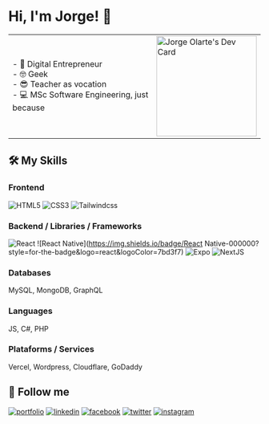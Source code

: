 
# Hi, I'm Jorge! 👋

|   |   |
| ------------ | ------------ |
| - 🚀 Digital Entrepreneur <br>- 🤓 Geek <br>- 😎 Teacher as vocation <br>- 💻 MSc Software Engineering, just because | <a href="https://app.daily.dev/jorgeolarte"><img src="https://api.daily.dev/devcards/b6d20d4025114c43bbb6ce20c233f353.png?r=055" width="200" alt="Jorge Olarte's Dev Card"/></a> |
      
## 🛠 My Skills

### Frontend
![HTML5](https://img.shields.io/badge/HTML5-ee5f27?style=for-the-badge&logo=html5&logoColor=white)
![CSS3](https://img.shields.io/badge/CSS3-0090d1?style=for-the-badge&logo=css3&logoColor=white)
![Tailwindcss](https://img.shields.io/badge/Tailwindcss-029fb0?style=for-the-badge&logo=tailwindcss&logoColor=white)

### Backend / Libraries / Frameworks
![React](https://img.shields.io/badge/React-7bd3f7?style=for-the-badge&logo=react&logoColor=000000)
![React Native](https://img.shields.io/badge/React Native-000000?style=for-the-badge&logo=react&logoColor=7bd3f7)
![Expo](https://img.shields.io/badge/Expo-000000?style=for-the-badge&logo=expo&logoColor=white)
![NextJS](https://img.shields.io/badge/NextJS-000000?style=for-the-badge&logo=next.js&logoColor=white)

### Databases
MySQL, MongoDB, GraphQL

### Languages
JS, C#, PHP

### Plataforms / Services
Vercel, Wordpress, Cloudflare, GoDaddy

## 🔗 Follow me
[![portfolio](https://img.shields.io/badge/my_portfolio-000?style=flat-square&logo=ko-fi&logoColor=white)](https://jorgeolarte.com/)
[![linkedin](https://img.shields.io/badge/linkedin-0A66C2?style=flat-square&logo=linkedin&logoColor=white)](https://www.linkedin.com/in/jorgeduardolarte/)
[![facebook](https://img.shields.io/badge/facebook-1DA1F2?style=flat-square&logo=facebook&logoColor=white)](https://www.facebook.com/jorgeduardolarte)
[![twitter](https://img.shields.io/badge/twitter-1DA1F2?style=flat-square&logo=twitter&logoColor=white)](https://twitter.com/jorgeolarte)
[![instagram](https://img.shields.io/badge/instagram-dd2a7b?style=flat-square&logo=instagram&logoColor=white)](https://instagram.com/jorgeolarte)
